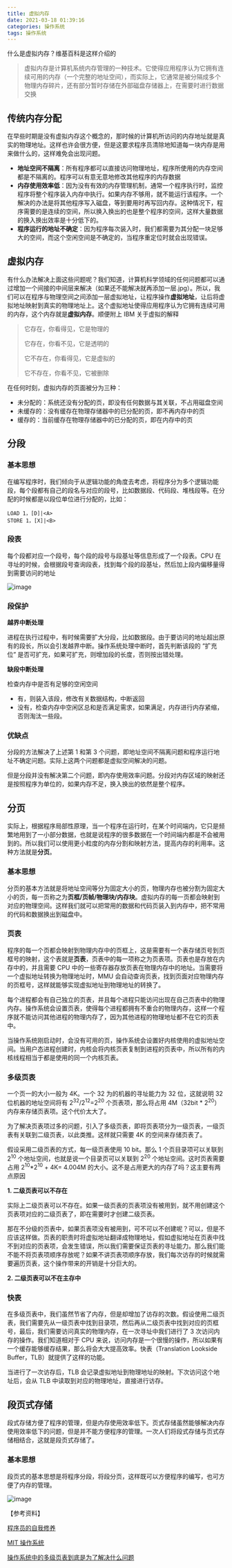 ```yaml
---
title: 虚拟内存
date: 2021-03-18 01:39:16
categories: 操作系统
tags: 操作系统
---
```


什么是虚拟内存？维基百科是这样介绍的

> 虚拟内存是计算机系统内存管理的一种技术。它使得应用程序认为它拥有连续可用的内存（一个完整的地址空间），而实际上，它通常是被分隔成多个物理内存碎片，还有部分暂时存储在外部磁盘存储器上，在需要时进行数据交换

<!-- more -->

## 传统内存分配

在早些时期是没有虚拟内存这个概念的，那时候的计算机所访问的内存地址就是真实的物理地址。这样也许会很方便，但是这要求程序员清除地知道每一块内存是用来做什么的，这样难免会出现问题。

- **地址空间不隔离**：所有程序都可以直接访问物理地址，程序所使用的内存空间都是不隔离的。程序可以有意无意地修改其他程序的内存数据
- **内存使用效率低**：因为没有有效的内存管理机制，通常一个程序执行时，监控程序将整个程序装入内存中执行。如果内存不够用，就不能运行该程序。一个解决的办法是将其他程序写入磁盘，等到要用时再写回内存。这种情况下，程序需要的是连续的空间，所以换入换出的也是整个程序的空间，这样大量数据的换入换出效率是十分低下的。
- **程序运行的地址不确定**：因为程序每次装入时，我们都需要为其分配一块足够大的空间，而这个空闲空间是不确定的，当程序重定位时就会出现错误。

## 虚拟内存

有什么办法解决上面这些问题呢？我们知道，计算机科学领域的任何问题都可以通过增加一个间接的中间层来解决（如果还不能解决就再添加一层.jpg）。所以，我们可以在程序与物理空间之间添加一层虚拟地址，让程序操作**虚拟地址**，让后将虚拟地址映射到真实的物理地址上。这个虚拟地址使得应用程序认为它拥有连续可用的内存，这个内存就是**虚拟内存**。顺便附上 IBM 关于虚拟的解释

>    它存在，你看得见，它是物理的
>
>    它存在，你看不见，它是透明的
>
>    它不存在，你看得见，它是虚拟的
>
>    它不存在，你看不见，它被删除

在任何时刻，虚拟内存的页面被分为三种：

- 未分配的：系统还没有分配的页，即没有任何数据与其关联，不占用磁盘空间
- 未缓存的：没有缓存在物理存储器中的已分配的页，即不再内存中的页
- 缓存的：当前缓存在物理存储器中的已分配的页，即在内存中的页

## 分段

### 基本思想

在编写程序时，我们倾向于从逻辑功能的角度去考虑，将程序分为多个逻辑功能段，每个段都有自己的段名与对应的段号，比如数据段、代码段、堆栈段等。在分配的时候都是以段位单位进行分配的，比如：

```assembly
LOAD 1，[D]|<A>
STORE 1，[X]|<B>
```

### 段表

每个段都对应一个段号，每个段的段号与段基址等信息形成了一个段表。CPU 在寻址的时候，会根据段号查询段表，找到每个段的段基址，然后加上段内偏移量得到需要访问的地址

![image](https://cdn.jsdelivr.net/gh/crwen/img/img/segment.png)

### 段保护

**越界中断处理**

进程在执行过程中，有时候需要扩大分段，比如数据段。由于要访问的地址超出原有的段长，所以会引发越界中断。操作系统处理中断时，首先判断该段的 “扩充位” 是否可扩充，如果可扩充，则增加段的长度，否则按出错处理。

**缺段中断处理**

检查内存中是否有足够的空闲空间

- 有，则装入该段，修改有关数据结构，中断返回
- 没有，检查内存中空闲区总和是否满足需求，如果满足，内存进行内存紧缩，否则淘汰一些段。

### 优缺点

分段的方法解决了上述第 1 和第 3 个问题，即地址空间不隔离问题和程序运行地址不确定问题。实际上这两个问题都是虚拟空间解决的问题。

但是分段并没有解决第二个问题，即内存使用效率问题。分段对内存区域的映射还是按照程序为单位的，如果内存不足，换入换出的依然是整个程序。

## 分页

实际上，根据程序局部性原理，当一个程序在运行时，在某个时间端内，它只是频繁地用到了一小部分数据，也就是说程序的很多数据在一个时间端内都是不会被用到的。所以我们可以使用更小粒度的内存分割和映射方法，提高内存的利用率。这种方法就是**分页**。

### 基本思想

分页的基本方法就是将地址空间等分为固定大小的页，物理内存也被分割为固定大小的页，每一页称之为**页框/页帧/物理块/内存块**。虚拟内存的每一页都会映射到对应的物理空间。这样我们就可以把常用的数据和代码页装入到内存中，把不常用的代码和数据换出到磁盘中。

### 页表

程序的每一个页都会映射到物理内存中的页框上，这是需要有一个表存储页号到页框号的映射，这个表就是**页表**，页表中的每一项称之为页表项。页表也是存放在内存中的，并且需要 CPU 中的一些寄存器存放页表在物理内存中的地址。当需要将一个虚拟地址转换为物理地址时，MMU 会自动查询页表，找到页面对应物理内存的页框号，这样就能够实现虚拟地址到物理地址的转换了。

每个进程都会有自己独立的页表，并且每个进程只能访问出现在自己页表中的物理内存。操作系统会设置页表，使得每个进程都拥有不重合的物理内存，这样一个程序就不能访问其他进程的物理内存了，因为其他进程的物理地址都不在它的页表中。

当操作系统刚启动时，会没有可用的页，操作系统会设置好内核使用的虚拟地址空间。当用户态进程创建时，内核会将内核页表复制到进程的页表中，所以所有的内核线程相当于都是使用的同一个内核页表。

### 多级页表

一个页一的大小一般为 4K。一个 32 为的机器的寻址能力为 32 位，这就说明 32 位机器的地址空间将有 2<sup>32</sup>/2<sup>12</sup>=2<sup>20</sup> 个页表项，那么将占用 4M（32bit * 2<sup>20</sup>）内存来存储页表项。这个代价太大了。

为了解决页表项过多的问题，引入了多级页表，即将页表项分为一级页表，一级页表有关联到二级页表，以此类推。这样就只需要 4K 的空间来存储页表了。

假设采用二级页表的方式，每一级页表使用 10 bit。那么 1 个页目录项可以关联到 2<sup>10</sup> 个地址空间，也就是说一个目录页可以关联到 2<sup>20</sup> 个地址空间。这时页表需要占用 2<sup>10</sup>*2<sup>10</sup> + 4K= 4.004M 的大小。这不是占用更大的内存了吗？这主要有两点原因

**1. 二级页表可以不存在**

实际上二级页表可以不存在。如果一级页表的页表项没有被用到，就不用创建这个页表项对应的二级页表了，即在需要时才创建二级页表。

那在不分级的页表中，如果页表项没有被用到，可不可以不创建呢？可以，但是不应该这样做。页表的职责时将虚拟地址翻译成物理地址，假如虚拟地址在页表中找不到对应的页表项，会发生错误，所以我们需要保证页表的寻址能力。那么我们能不能不将页表项顺序存放呢？如果不讲页表项顺序存放，我们每次访存的时候就需要遍历页表，这个操作带来的开销是十分巨大的。

**2. 二级页表可以不在主存中**

### 快表

在多级页表中，我们虽然节省了内存，但是却增加了访存的次数。假设使用二级页表，我们需要先从一级页表中找到目录项，然后再从二级页表中找到对应的页框号，最后，我们需要访问真实的物理内存，在一次寻址中我们进行了 3 次访问内存的操作。我们知道相对于 CPU 来说，访问内存是一个很慢的操作，所以如果有一个缓存能够缓存结果，那么将会大大提高效率。快表（Translation Lookside Buffer，TLB）就提供了这样的功能。

当进行了一次访存后，TLB 会记录虚拟地址到物理地址的映射。下次访问这个地址后，会从 TLB 中读取到对应的物理地址，直接进行访存。

## 段页式存储

段式存储方便了程序的管理，但是内存使用效率低下。页式存储虽然能够解决内存使用效率低下的问题，但是并不能方便程序的管理。一次人们将段式存储与页式存储相结合，这就是段页式存储了。

### 基本思想

段页式的基本思想是将程序分段，将段分页，这样既可以方便程序的编写，也可方便了内存的管理。

![image](https://cdn.jsdelivr.net/gh/crwen/img/blog/address.png)

【参考资料】

[程序员的自我修养](https://book.douban.com/subject/3652388/)

[MIT 操作系统](https://pdos.csail.mit.edu/6.828/2020/schedule.html)

[操作系统中的多级页表到底是为了解决什么问题](https://www.zhihu.com/question/63375062/answer/1403291487)
